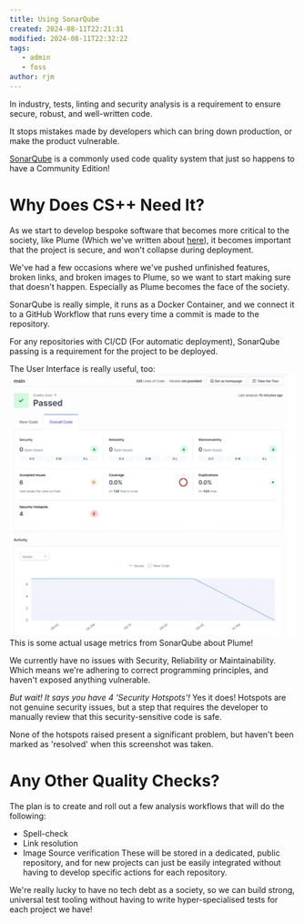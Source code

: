 ```yaml
---
title: Using SonarQube
created: 2024-08-11T22:21:31
modified: 2024-08-11T22:32:22
tags:
   - admin
   - foss
author: rjm
---
```


In industry, tests, linting and security analysis is a requirement to ensure secure, robust, and well-written code.

It stops mistakes made by developers which can bring down production, or make the product vulnerable.

[SonarQube](https://sonarqube.com) is a commonly used code quality system that just so happens to have a Community Edition!

# Why Does CS++ Need It?

As we start to develop bespoke software that becomes more critical to the society, like Plume (Which we've written about [here](stealing-from-redbrick.md)), it becomes important that the project is secure, and won't collapse during deployment.

We've had a few occasions where we've pushed unfinished features, broken links, and broken images to Plume, so we want to start making sure that doesn't happen. Especially as Plume becomes the face of the society.

SonarQube is really simple, it runs as a Docker Container, and we connect it to a GitHub Workflow that runs every time a commit is made to the repository.

For any repositories with CI/CD (For automatic deployment), SonarQube passing is a requirement for the project to be deployed.

The User Interface is really useful, too:
![](../res/sonarqube-screenshot.webp)
This is some actual usage metrics from SonarQube about Plume!

We currently have no issues with Security, Reliability or Maintainability. Which means we're adhering to correct programming principles, and haven't exposed anything vulnerable.

*But wait! It says you have 4 'Security Hotspots'!*
Yes it does! Hotspots are not genuine security issues, but a step that requires the developer to manually review that this security-sensitive code is safe.

None of the hotspots raised present a significant problem, but haven't been marked as 'resolved' when this screenshot was taken.

# Any Other Quality Checks?
The plan is to create and roll out a few analysis workflows that will do the following:
- Spell-check
- Link resolution
- Image Source verification
These will be stored in a dedicated, public repository, and for new projects can just be easily integrated without having to develop specific actions for each repository.

We're really lucky to have no tech debt as a society, so we can build strong, universal test tooling without having to write hyper-specialised tests for each project we have!
